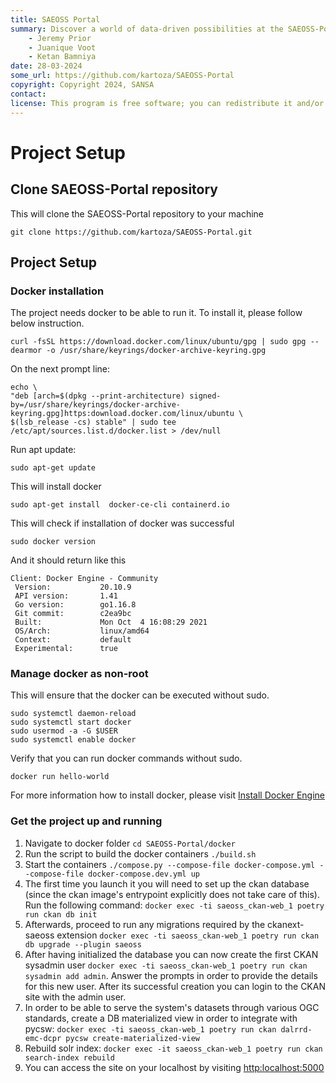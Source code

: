```yaml
---
title: SAEOSS Portal
summary: Discover a world of data-driven possibilities at the SAEOSS-Portal, where information converges to empower data sharing and decision-making.
    - Jeremy Prior
    - Juanique Voot
    - Ketan Bamniya
date: 28-03-2024
some_url: https://github.com/kartoza/SAEOSS-Portal
copyright: Copyright 2024, SANSA
contact:
license: This program is free software; you can redistribute it and/or modify it under the terms of the GNU Affero General Public License as published by the Free Software Foundation; either version 3 of the License, or (at your option) any later version.
---
```


# Project Setup

## Clone SAEOSS-Portal repository

This will clone the SAEOSS-Portal repository to your machine
```
git clone https://github.com/kartoza/SAEOSS-Portal.git
```

## Project Setup

### Docker installation

The project needs docker to be able to run it. To install it, please follow below instruction.

```
curl -fsSL https://download.docker.com/linux/ubuntu/gpg | sudo gpg --dearmor -o /usr/share/keyrings/docker-archive-keyring.gpg     
```

On the next prompt line:

```
echo \
"deb [arch=$(dpkg --print-architecture) signed-by=/usr/share/keyrings/docker-archive-keyring.gpg]https:download.docker.com/linux/ubuntu \
$(lsb_release -cs) stable" | sudo tee /etc/apt/sources.list.d/docker.list > /dev/null
```

Run apt update:

```
sudo apt-get update
```

This will install docker
```
sudo apt-get install  docker-ce-cli containerd.io
```

This will check if installation of docker was successful
```
sudo docker version
```
And it should return like this

```
Client: Docker Engine - Community
 Version:           20.10.9
 API version:       1.41
 Go version:        go1.16.8
 Git commit:        c2ea9bc
 Built:             Mon Oct  4 16:08:29 2021
 OS/Arch:           linux/amd64
 Context:           default
 Experimental:      true

```

### Manage docker as non-root

This will ensure that the docker can be executed without sudo.
```
sudo systemctl daemon-reload
sudo systemctl start docker
sudo usermod -a -G $USER
sudo systemctl enable docker
```

Verify that you can run docker commands without sudo.
```
docker run hello-world
```

For more information how to install docker, please visit [Install Docker Engine](https://docs.docker.com/engine/install/)

### Get the project up and running

1. Navigate to docker folder `cd SAEOSS-Portal/docker`
2. Run the script to build the docker containers `./build.sh`
3. Start the containers `./compose.py --compose-file docker-compose.yml --compose-file docker-compose.dev.yml up`
4. The first time you launch it you will need to set up the ckan database (since the ckan image's entrypoint explicitly does not take care of this). Run the following command: `docker exec -ti saeoss_ckan-web_1 poetry run ckan db init`
5. Afterwards, proceed to run any migrations required by the ckanext-saeoss extension `docker exec -ti saeoss_ckan-web_1 poetry run ckan db upgrade --plugin saeoss`
6. After having initialized the database you can now create the first CKAN sysadmin user `docker exec -ti saeoss_ckan-web_1 poetry run ckan sysadmin add admin`. Answer the prompts in order to provide the details for this new user. After its successful creation you can login to the CKAN site with the admin user.
7. In order to be able to serve the system's datasets through various OGC standards, create a DB materialized view in order to integrate with pycsw: `docker exec -ti saeoss_ckan-web_1 poetry run ckan dalrrd-emc-dcpr pycsw create-materialized-view`
8. Rebuild solr index: `docker exec -it saeoss_ckan-web_1 poetry run ckan search-index rebuild`
9. You can access the site on your localhost by visiting [http:localhost:5000](http:localhost:5000)
